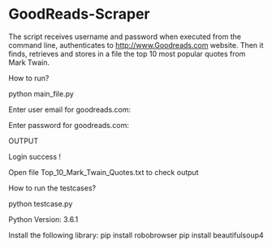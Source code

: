 # GoodReads-Scraper
The script receives username and password when executed from the command line, authenticates to http://www.Goodreads.com
website. Then it finds, retrieves and stores in a file the top 10 most popular quotes from Mark Twain.

How to run?

python main_file.py

Enter user email for goodreads.com:

Enter password for goodreads.com:

OUTPUT

Login success !

Open file Top_10_Mark_Twain_Quotes.txt to check output

How to run the testcases?

python testcase.py


Python Version: 3.6.1

Install the following library:
pip install robobrowser
pip install beautifulsoup4
